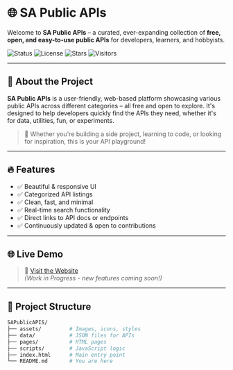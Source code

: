 # 🌐 SA Public APIs

Welcome to **SA Public APIs** – a curated, ever-expanding collection of **free, open, and easy-to-use public APIs** for developers, learners, and hobbyists.

![Status](https://img.shields.io/badge/Status-Under_Development-orange)
![License](https://img.shields.io/github/license/Shahil-Ahamad-dev/SAPublicAPIS)
![Stars](https://img.shields.io/github/stars/Shahil-Ahamad-dev/SAPublicAPIS?style=social)
![Visitors](https://visitor-badge.laobi.icu/badge?page_id=Shahil-Ahamad-dev.SAPublicAPIS)

---

## 🚀 About the Project

**SA Public APIs** is a user-friendly, web-based platform showcasing various public APIs across different categories – all free and open to explore. It's designed to help developers quickly find the APIs they need, whether it's for data, utilities, fun, or experiments.

> 🌟 Whether you're building a side project, learning to code, or looking for inspiration, this is your API playground!

---

## 🔥 Features

- ✅ Beautiful & responsive UI
- ✅ Categorized API listings
- ✅ Clean, fast, and minimal
- ✅ Real-time search functionality
- ✅ Direct links to API docs or endpoints
- ✅ Continuously updated & open to contributions

---

## 🌐 Live Demo

> 🧪 [Visit the Website](https://shahil-ahamad-dev.github.io/SAPublicAPIS/)  
> *(Work in Progress - new features coming soon!)*

---

## 📁 Project Structure

```bash
SAPublicAPIS/
├── assets/         # Images, icons, styles
├── data/           # JSON files for APIs
├── pages/          # HTML pages
├── scripts/        # JavaScript logic
├── index.html      # Main entry point
└── README.md       # You are here
